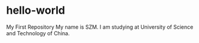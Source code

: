 # hello-world
My First Repository
My name is SZM. I am studying at University of Science and Technology of China.
